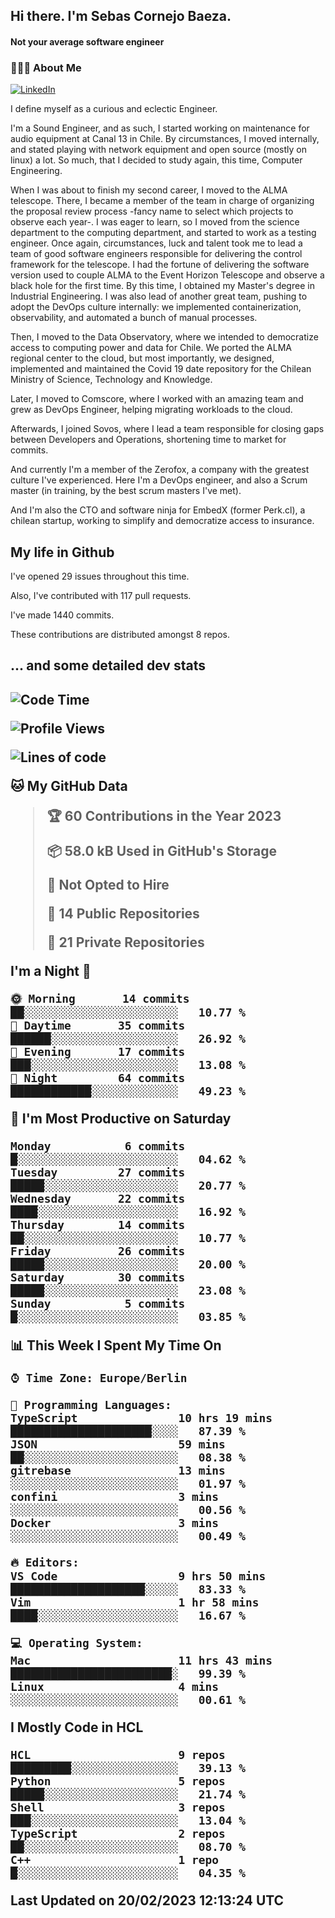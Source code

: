 <h2> Hi there.  I'm Sebas Cornejo Baeza.</h2>
<h4> Not your average software engineer</h4>
<h3> 👨🏻‍💻 About Me </h3>
<a href="http://linkedin.com/in/sebastian-cornejo-baeza/"><img alt="LinkedIn" src="https://img.shields.io/badge/Sebas%20Cornejo%20-informational?style=appveyor&logo=linkedin"></a>


I define myself as a curious and eclectic Engineer.

I'm a Sound Engineer, and as such, I started working on maintenance for audio equipment at Canal 13 in Chile.
By circumstances, I moved internally, and stated playing with network equipment and open source (mostly on linux) 
a lot. So much, that I decided to study again, this time, Computer Engineering.

When I was about to finish my second career, I moved to the ALMA telescope. There, I became a member of the team
in charge of organizing the proposal review process -fancy name to select which projects to observe each year-. 
I was eager to learn, so I moved from the science department to the computing department, and started to work as 
a testing engineer. Once again, circumstances, luck and talent took me to lead a team of good software engineers 
responsible for delivering the control framework for the telescope. I had the fortune of delivering the software
version used to couple ALMA to the Event Horizon Telescope and observe a black hole for the first time.
By this time, I obtained my Master's degree in Industrial Engineering.
I was also lead of another great team, pushing to adopt the DevOps culture internally: we implemented containerization, observability, and automated a bunch of manual processes.

Then, I moved to the Data Observatory, where we intended to democratize access to computing power
and data for Chile. We ported the ALMA regional center to the cloud, but most importantly, we designed, implemented
and maintained the Covid 19 date repository for the Chilean Ministry of Science, Technology and Knowledge.

Later, I moved to Comscore, where I worked with an amazing team and grew as DevOps Engineer, helping migrating workloads to the cloud.

Afterwards, I joined Sovos, where I lead a team responsible for closing gaps between Developers and Operations, shortening time to market for commits.

And currently I'm a member of the Zerofox, a company with the greatest culture I've experienced. Here I'm a DevOps
engineer, and also a Scrum master (in training, by the best scrum masters I've met).
 
And I'm also the CTO and software ninja for EmbedX (former Perk.cl), a chilean startup, working to simplify and democratize access to insurance.

<h2> My life in Github </h2>

I've opened 29 issues throughout this time.

Also, I've contributed with 117 pull requests.

I've made 1440 commits.

These contributions are distributed amongst 8 repos.

<h2>... and some detailed dev stats<h2>

<!--START_SECTION:waka-->
![Code Time](http://img.shields.io/badge/Code%20Time-268%20hrs%2011%20mins-blue)

![Profile Views](http://img.shields.io/badge/Profile%20Views-59-blue)

![Lines of code](https://img.shields.io/badge/From%20Hello%20World%20I%27ve%20Written-540%20Thousand%20lines%20of%20code-blue)

**🐱 My GitHub Data** 

> 🏆 60 Contributions in the Year 2023
 > 
> 📦 58.0 kB Used in GitHub's Storage 
 > 
> 🚫 Not Opted to Hire
 > 
> 📜 14 Public Repositories 
 > 
> 🔑 21 Private Repositories  
 > 
**I'm a Night 🦉** 

```text
🌞 Morning       14 commits       ██░░░░░░░░░░░░░░░░░░░░░░░   10.77 % 
🌆 Daytime       35 commits       ██████░░░░░░░░░░░░░░░░░░░   26.92 % 
🌃 Evening       17 commits       ███░░░░░░░░░░░░░░░░░░░░░░   13.08 % 
🌙 Night         64 commits       ████████████░░░░░░░░░░░░░   49.23 % 

```
📅 **I'm Most Productive on Saturday** 

```text
Monday           6 commits       █░░░░░░░░░░░░░░░░░░░░░░░░   04.62 % 
Tuesday         27 commits       █████░░░░░░░░░░░░░░░░░░░░   20.77 % 
Wednesday       22 commits       ████░░░░░░░░░░░░░░░░░░░░░   16.92 % 
Thursday        14 commits       ██░░░░░░░░░░░░░░░░░░░░░░░   10.77 % 
Friday          26 commits       █████░░░░░░░░░░░░░░░░░░░░   20.00 % 
Saturday        30 commits       █████░░░░░░░░░░░░░░░░░░░░   23.08 % 
Sunday           5 commits       █░░░░░░░░░░░░░░░░░░░░░░░░   03.85 % 

```


📊 **This Week I Spent My Time On** 

```text
⌚︎ Time Zone: Europe/Berlin

💬 Programming Languages: 
TypeScript               10 hrs 19 mins      █████████████████████░░░░   87.39 % 
JSON                     59 mins             ██░░░░░░░░░░░░░░░░░░░░░░░   08.38 % 
gitrebase                13 mins             ░░░░░░░░░░░░░░░░░░░░░░░░░   01.97 % 
confini                  3 mins              ░░░░░░░░░░░░░░░░░░░░░░░░░   00.56 % 
Docker                   3 mins              ░░░░░░░░░░░░░░░░░░░░░░░░░   00.49 % 

🔥 Editors: 
VS Code                  9 hrs 50 mins       ████████████████████░░░░░   83.33 % 
Vim                      1 hr 58 mins        ████░░░░░░░░░░░░░░░░░░░░░   16.67 % 

💻 Operating System: 
Mac                      11 hrs 43 mins      ████████████████████████░   99.39 % 
Linux                    4 mins              ░░░░░░░░░░░░░░░░░░░░░░░░░   00.61 % 

```

**I Mostly Code in HCL** 

```text
HCL                      9 repos             █████████░░░░░░░░░░░░░░░░   39.13 % 
Python                   5 repos             █████░░░░░░░░░░░░░░░░░░░░   21.74 % 
Shell                    3 repos             ███░░░░░░░░░░░░░░░░░░░░░░   13.04 % 
TypeScript               2 repos             ██░░░░░░░░░░░░░░░░░░░░░░░   08.70 % 
C++                      1 repo              █░░░░░░░░░░░░░░░░░░░░░░░░   04.35 % 

```



 Last Updated on 20/02/2023 12:13:24 UTC
<!--END_SECTION:waka-->
